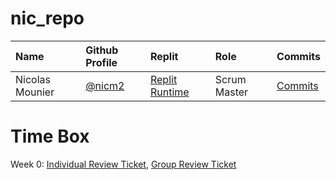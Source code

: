 # nic_repo 

Name | Github Profile | Replit | Role | Commits |
| :---- | :---- | :---- | :---- | :---- |
| Nicolas Mounier | [@nicm2](https://github.com/nicm2) | [Replit Runtime](https://replit.com/@nicm21/nicrepo-3) | Scrum Master | [Commits](https://github.com/Reem57/n224-too/graphs/contributors) |

# Time Box 

Week 0: [Individual Review Ticket](https://github.com/nicm2/nic_repo/issues/1), [Group Review Ticket](https://github.com/Reem57/n224-too/issues/1)
